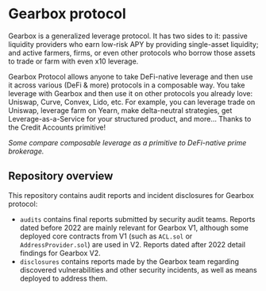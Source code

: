 # Gearbox protocol

Gearbox is a generalized leverage protocol. It has two sides to it: passive liquidity providers who earn low-risk APY by providing single-asset liquidity; and active farmers, firms, or even other protocols who borrow those assets to trade or farm with even x10 leverage.

Gearbox Protocol allows anyone to take DeFi-native leverage and then use it across various (DeFi & more) protocols in a composable way. You take leverage with Gearbox and then use it on other protocols you already love: Uniswap, Curve, Convex, Lido, etc. For example, you can leverage trade on Uniswap, leverage farm on Yearn, make delta-neutral strategies, get Leverage-as-a-Service for your structured product, and more... Thanks to the Credit Accounts primitive! 

_Some compare composable leverage as a primitive to DeFi-native prime brokerage._


## Repository overview

This repository contains audit reports and incident disclosures for Gearbox protocol:

- `audits` contains final reports submitted by security audit teams. Reports dated before 2022 are mainly relevant for Gearbox V1, although some deployed core contracts from V1 (such as `ACL.sol` or `AddressProvider.sol`) are used in V2. Reports dated after 2022 detail findings for Gearbox V2.
- `disclosures` contains reports made by the Gearbox team regarding discovered vulnerabilities and other security incidents, as well as means deployed to address them.
